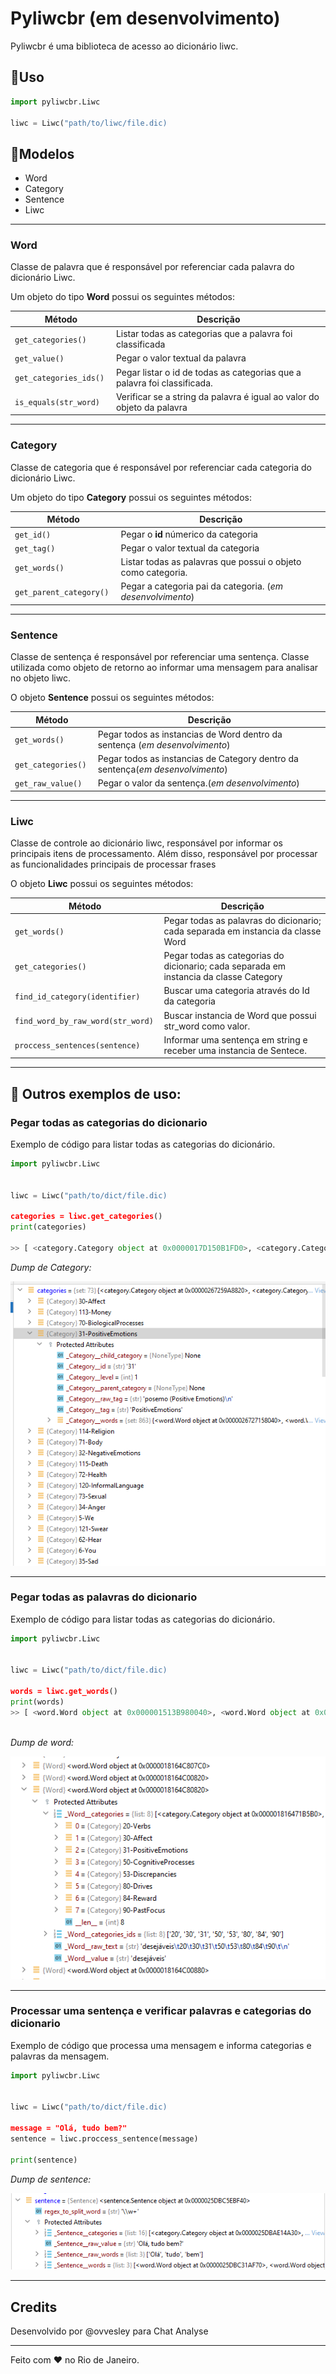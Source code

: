 # Pyliwcbr (em desenvolvimento)

Pyliwcbr é uma biblioteca de acesso ao dicionário liwc.

## 🦾Uso 

```python
import pyliwcbr.Liwc

liwc = Liwc("path/to/liwc/file.dic)

```

## 📄Modelos

- Word
- Category
- Sentence
- Liwc

---
### **Word** 

Classe de palavra que é responsável por referenciar cada palavra do dicionário Liwc.

Um objeto do tipo **Word** possui os seguintes métodos: 

| Método                      | Descrição                                                                |
| --------------------------- | ------------------------------------------------------------------------ |
| ```get_categories() ```     | Listar todas as categorias que a palavra foi classificada                |
| ```get_value() ```          | Pegar o valor textual da palavra                                         |
| ```get_categories_ids() ``` | Pegar listar o id de todas as categorias que a palavra foi classificada. |
| ```is_equals(str_word) ``` | Verificar se a string da palavra é igual ao valor do objeto da palavra |


---
### **Category** 

Classe de categoria que é responsável por referenciar cada categoria do dicionário Liwc.

Um objeto do tipo **Category** possui os seguintes métodos: 

| Método                       | Descrição                                                    |
| ---------------------------- | ------------------------------------------------------------ |
| ```get_id() ```              | Pegar o **id** númerico da categoria                         |
| ```get_tag() ```             | Pegar o valor textual da categoria                           |
| ```get_words() ```           | Listar todas as palavras que possui o objeto como categoria. |
| ```get_parent_category() ``` | Pegar a categoria pai da categoria. (*em desenvolvimento*)   |

---
### **Sentence** 

Classe de sentença é responsável por referenciar uma sentença. Classe utilizada como objeto de retorno ao informar uma mensagem para analisar no objeto liwc.

O objeto **Sentence** possui os seguintes métodos: 

| Método                  | Descrição                                                                      |
| ----------------------- | ------------------------------------------------------------------------------ |
| ```get_words() ```      | Pegar todos as instancias de Word dentro da sentença (*em desenvolvimento*)    |
| ```get_categories() ``` | Pegar todos as instancias de Category dentro da sentença(*em desenvolvimento*) |
| ```get_raw_value() ```  | Pegar o valor da sentença.(*em desenvolvimento*)                               |

---

### **Liwc** 

Classe de controle ao dicionário liwc, responsável por informar os principais itens de processamento. Além disso, responsável por processar as funcionalidades principais de processar frases


O objeto **Liwc** possui os seguintes métodos: 

| Método                                          | Descrição                                                                              |
| ----------------------------------------------- | -------------------------------------------------------------------------------------- |
| ```get_words() ```                              | Pegar todas as palavras do dicionario; cada separada em instancia da classe Word       |
| ```get_categories() ```                         | Pegar todas as categorias do dicionario; cada separada em instancia da classe Category |
| ```find_id_category(identifier) ```             | Buscar uma categoria através do Id da categoria                                        |
| ```find_word_by_raw_word(str_word) ```          | Buscar instancia de Word que possui str_word como valor.                               |
| ```proccess_sentences(sentence) ```             | Informar uma sentença em string e receber uma instancia de Sentece.                    |
---

## 🦕 Outros exemplos de uso:


### **Pegar todas as categorias do dicionario**

Exemplo de código para listar todas as categorias do dicionário.

```python
import pyliwcbr.Liwc


liwc = Liwc("path/to/dict/file.dic)

categories = liwc.get_categories()
print(categories)

>> [ <category.Category object at 0x0000017D150B1FD0>, <category.Category object at 0x0000017D150B1850> ...]

```
*Dump de Category:*

![Dump da instancia Sentence ](data/images/dump_obj_category.png)

---

### **Pegar todas as palavras do dicionario**

Exemplo de código para listar todas as categorias do dicionário.

```python
import pyliwcbr.Liwc


liwc = Liwc("path/to/dict/file.dic)

words = liwc.get_words()
print(words)
>> [ <word.Word object at 0x000001513B980040>, <word.Word object at 0x000001513B400070>, ... ]



```
*Dump de word:*

![Dump da instancia Sentence ](data/images/dump_obj_word.png)

---

### **Processar uma sentença e verificar palavras e categorias do dicionario**

Exemplo de código que processa uma mensagem e informa categorias e palavras da mensagem.

```python
import pyliwcbr.Liwc


liwc = Liwc("path/to/dict/file.dic)

message = "Olá, tudo bem?"
sentence = liwc.proccess_sentence(message)

print(sentence)

```

*Dump de sentence:*

![Dump da instancia Sentence ](data/images/dump_obj_sentence.png)


---








## Credits
Desenvolvido por @ovvesley para Chat Analyse

---
Feito com ❤ no Rio de Janeiro.
